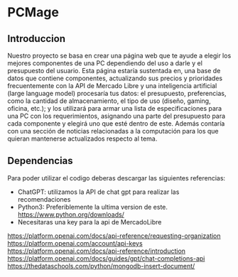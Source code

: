 # PCMage
## Introduccion

Nuestro proyecto se basa en crear una página web que te ayude a elegir los mejores componentes de una PC dependiendo del uso a darle y el presupuesto del usuario. Esta página estaría sustentada en, una base de datos que contiene componentes, actualizando sus precios y prioridades frecuentemente con la API de Mercado Libre y una inteligencia artificial (large language model) procesaría tus datos: el presupuesto, preferencias, como la cantidad de almacenamiento, el tipo de uso (diseño, gaming, oficina, etc.); y los utilizará para armar una lista de especificaciones para una PC con los requerimientos, asignando una parte del presupuesto para cada componente y elegirá uno que esté dentro de este. Además contaría con una sección de noticias relacionadas a la computación para los que quieran mantenerse actualizados respecto al tema. 

## Dependencias

Para poder utilizar el codigo deberas descargar las siguientes referencias:

- ChatGPT: utilizamos la API de chat gpt para realizar las recomendaciones 
- Python3: Preferiblemente la ultima version de este. https://www.python.org/downloads/
- Necesitaras una key para la api de MercadoLibre

https://platform.openai.com/docs/api-reference/requesting-organization
https://platform.openai.com/account/api-keys
https://platform.openai.com/docs/api-reference/introduction
https://platform.openai.com/docs/guides/gpt/chat-completions-api
https://thedataschools.com/python/mongodb-insert-document/
